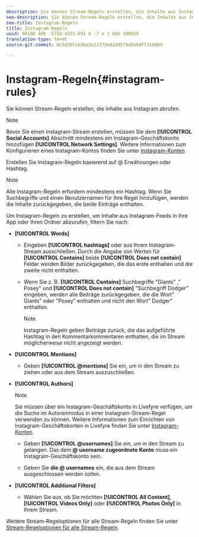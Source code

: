 ```yaml
---
description: Sie können Stream-Regeln erstellen, die Inhalte aus Instagram abrufen.
seo-description: Sie können Stream-Regeln erstellen, die Inhalte aus Instagram abrufen.
seo-title: Instagram-Regeln
title: Instagram-Regeln
uuid: 98108 ddb -5710-4331-891 b -7 e 1 bbb 106059
translation-type: tm+mt
source-git-commit: 0c5420fcb3ba2e12375e92d4574d0a6dff310869

---
```



# Instagram-Regeln{#instagram-rules}

Sie können Stream-Regeln erstellen, die Inhalte aus Instagram abrufen.

>[!NOTE]
>
>Bevor Sie einen Instagram-Stream erstellen, müssen Sie dem **[!UICONTROL Social Accounts]** Abschnitt mindestens ein Instagram-Geschäftskonto hinzufügen **[!UICONTROL Network Settings]**. Weitere Informationen zum Konfigurieren eines Instagram-Kontos finden Sie unter [Instagram-Konten](../c-users-creating-accounts-with-studio-access/t-configure-social-accout-instagram/c-about-instagram-accounts.md#c_about_instagram_accounts).

Erstellen Sie Instagram-Regeln basierend auf @ Erwähnungen oder Hashtag.

>[!NOTE]
>
>Alle Instagram-Regeln erfordern mindestens ein Hashtag. Wenn Sie Suchbegriffe und einen Benutzernamen für Ihre Regel hinzufügen, werden die Inhalte zurückgegeben, die beide Einträge enthalten.

Um Instagram-Regeln zu erstellen, um Inhalte aus Instagram-Feeds in Ihre App oder Ihren Ordner abzurufen, filtern Sie nach:

* **[!UICONTROL Words]**

   * Eingeben **[!UICONTROL hashtags]** oder aus Ihrem Instagram-Stream ausschließen. Durch die Angabe von Werten für **[!UICONTROL Contains]** beide **[!UICONTROL Does not contain]** Felder werden Bilder zurückgegeben, die das erste enthalten und die zweite nicht enthalten.

   * Wenn Sie z. B. **[!UICONTROL Contains]** Suchbegriffe &quot;Giants&quot; ,&quot; Posey&quot; und **[!UICONTROL Does not contain]** &quot;Suchbegriff Dodger&quot; eingeben, werden alle Beiträge zurückgegeben, die die Wort&quot; Giants&quot; oder &quot;Posey&quot; enthalten und nicht den Wort&quot; Dodger&quot; enthalten.

      >[!NOTE]
      >
      >Instagram-Regeln geben Beiträge zurück, die das aufgeführte Hashtag in den Kommentarkommentaren enthalten, die im Stream möglicherweise nicht angezeigt werden.

* **[!UICONTROL Mentions]**

   * Geben **[!UICONTROL @mentions]** Sie ein, um in den Stream zu ziehen oder aus dem Stream auszuschließen.

* **[!UICONTROL Authors]**

   >[!NOTE]
   >
   >Sie müssen über ein Instagram-Geschäftskonto in Livefyre verfügen, um die Suche im Autorenmodus in einer Instagram-Stream-Regel verwenden zu können. Weitere Informationen zum Einrichten von Instagram-Geschäftskonten in Livefyre finden Sie unter [Instagram-Konten](../c-users-creating-accounts-with-studio-access/t-configure-social-accout-instagram/c-about-instagram-accounts.md#c_about_instagram_accounts).

   * Geben **[!UICONTROL @usernames]** Sie ein, um in den Stream zu gelangen. Das dem **@ username zugeordnete Konto** muss ein Instagram-Geschäftskonto sein.

   * Geben Sie **die @ usernames** ein, die aus dem Stream ausgeschlossen werden sollen.

* **[!UICONTROL Additional Filters]**

   * Wählen Sie aus, ob Sie möchten **[!UICONTROL All Content]**, **[!UICONTROL Videos Only]** oder **[!UICONTROL Photos Only]** in Ihrem Stream.

Weitere Stream-Regeloptionen für alle Stream-Regeln finden Sie unter [Stream-Regeloptionen für alle Stream-Regeln](../c-streams/c-stream-rule-options-for-all-stream-rules.md#c_stream_rule_options_for_all_stream_rules).
